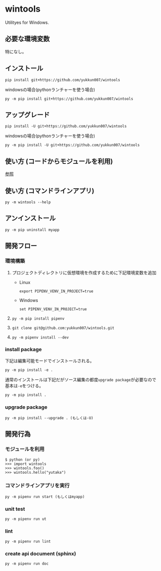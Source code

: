 # wintools

Utilityes for Windows.

## 必要な環境変数

特になし。

## インストール

```(sh)
pip install git+https://github.com/yukkun007/wintools
```

windowsの場合(pythonランチャーを使う場合)

```(sh)
py -m pip install git+https://github.com/yukkun007/wintools
```

## アップグレード

```(sh)
pip install -U git+https://github.com/yukkun007/wintools
```

windowsの場合(pythonランチャーを使う場合)

```(sh)
py -m pip install -U git+https://github.com/yukkun007/wintools
```

## 使い方 (コードからモジュールを利用)

[参照](#モジュールを利用)

## 使い方 (コマンドラインアプリ)

```(sh)
py -m wintools --help
```

## アンインストール

```(sh)
py -m pip uninstall myapp
```

## 開発フロー

### 環境構築

1. プロジェクトディレクトリに仮想環境を作成するために下記環境変数を追加

   - Linux

     ```(sh)
     export PIPENV_VENV_IN_PROJECT=true
     ```

   - Windows

     ```(sh)
     set PIPENV_VENV_IN_PROJECT=true
     ```

1. `py -m pip install pipenv`
1. `git clone git@github.com:yukkun007/wintools.git`
1. `py -m pipenv install --dev`

### install package

下記は編集可能モードでインストールされる。

```(sh)
py -m pip install -e .
```

通常のインストールは下記だがソース編集の都度`upgrade package`が必要なので基本は`-e`をつける。

```(sh)
py -m pip install .
```

### upgrade package

```(sh)
py -m pip install --upgrade . (もしくは-U)
```

## 開発行為

### モジュールを利用

```(python)
$ python (or py)
>>> import wintools
>>> wintools.foo()
>>> wintools.hello("yutaka")
```

### コマンドラインアプリを実行

```(sh)
py -m pipenv run start (もしくはmyapp)
```

### unit test

```(sh)
py -m pipenv run ut
```

### lint

```(sh)
py -m pipenv run lint
```

### create api document (sphinx)

```(sh)
py -m pipenv run doc
```
